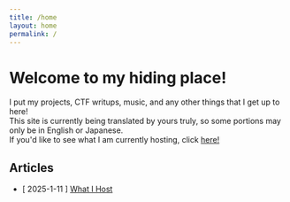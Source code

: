 ```yaml
---
title: /home
layout: home
permalink: /
---
```


# Welcome to my hiding place!

I put my projects, CTF writups, music, and any other things that I get up to here!
<br />
This site is currently being translated by yours truly, so some portions may only be in English or Japanese.
<br />
If you'd like to see what I am currently hosting, click [here!](/blog/what-i-host)
<br />
## Articles
- [ 2025-1-11 ] [What I Host](/blog/what-i-host)

<br />
